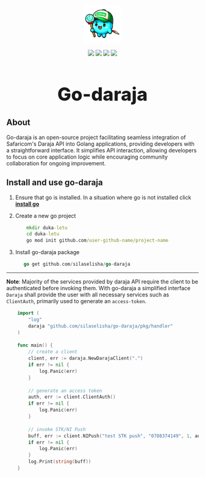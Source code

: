 <div align="center" style="margin-bottom: 0px!important; padding: 0px;">
    <img src="./public/images/godarajamascott.png" alt="godaraja logo" height="100px"/>
</div>

<div style="align-items: center; margin-top: 0px !important; margin-bottom: 14px;" align="center">
    <p style="text-align: center;" align="center">
        <img src="https://img.shields.io/badge/logo-go-blue?logo=go">
        <img src="https://img.shields.io/badge/logo-circleci-black?logo=circleci">
        <img src="https://img.shields.io/badge/logo-git-orange?logo=git">
        <img src="https://img.shields.io/badge/logo-markdown-skyblue?logo=markdown">
    </p>
    <h1 style="font-size: 48px; font-weight: 800; padding: 0px;">Go-daraja</h1>
</div>

## About

Go-daraja is an open-source project facilitating seamless integration of Safaricom's Daraja API into Golang applications, providing developers with a straightforward interface. It simplifies API interaction, allowing developers to focus on core application logic while encouraging community collaboration for ongoing improvement.

## Install and use go-daraja

1. Ensure that go is installed. In a situation where go is not installed click **[install go](https://go.dev/doc/install)**
2. Create a new go project

    ``` cmd
        mkdir duka-letu
        cd duka-letu
        go mod init github.com/user-github-name/project-name
    ```

3. Install go-daraja package

    ```go
       go get github.com/silaselisha/go-daraja
    ```
    
---
**Note**:
Majority of the services provided by daraja API require the client to be authenticated before invoking them. With go-daraja a simplified interface `Daraja` shall provide the user with all necessary services such as `ClientAuth`, primarily used to generate an `access-token`. 

``` go
    import (
	    "log"
	    daraja "github.com/silaselisha/go-daraja/pkg/handler"
    )

    func main() {
        // create a client
        client, err := daraja.NewDarajaClient(".")
        if err != nil {
            log.Panic(err)
        }

        // generate an access token
        auth, err := client.ClientAuth()
        if err != nil {
            log.Panic(err)
        }

        // invoke STK/NI Push
        buff, err := client.NIPush("test STK push", "0708374149", 1, auth.AccessToken)
        if err != nil {
            log.Panic(err)
        }
        log.Print(string(buff))
    }
```